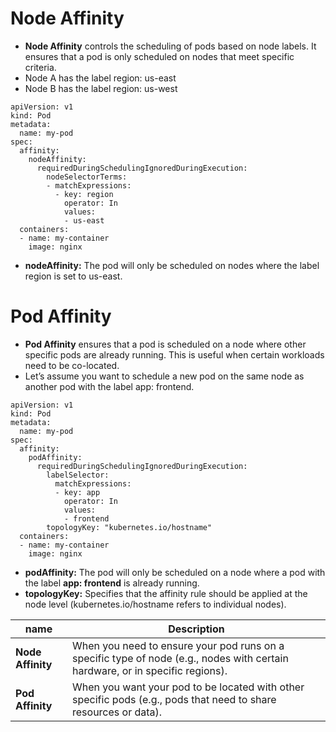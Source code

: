 # Node Affinity
- **Node Affinity** controls the scheduling of pods based on node labels. It ensures that a pod is only scheduled on nodes that meet specific criteria.
- Node A has the label region: us-east
- Node B has the label region: us-west
```
apiVersion: v1
kind: Pod
metadata:
  name: my-pod
spec:
  affinity:
    nodeAffinity:
      requiredDuringSchedulingIgnoredDuringExecution:
        nodeSelectorTerms:
        - matchExpressions:
          - key: region
            operator: In
            values:
            - us-east
  containers:
  - name: my-container
    image: nginx
```
- **nodeAffinity:** The pod will only be scheduled on nodes where the label region is set to us-east.

# Pod Affinity
- **Pod Affinity** ensures that a pod is scheduled on a node where other specific pods are already running. This is useful when certain workloads need to be co-located.
- Let’s assume you want to schedule a new pod on the same node as another pod with the label app: frontend.
```
apiVersion: v1
kind: Pod
metadata:
  name: my-pod
spec:
  affinity:
    podAffinity:
      requiredDuringSchedulingIgnoredDuringExecution:
        labelSelector:
          matchExpressions:
          - key: app
            operator: In
            values:
            - frontend
        topologyKey: "kubernetes.io/hostname"
  containers:
  - name: my-container
    image: nginx
```
- **podAffinity:** The pod will only be scheduled on a node where a pod with the label **app: frontend** is already running.
- **topologyKey:** Specifies that the affinity rule should be applied at the node level (kubernetes.io/hostname refers to individual nodes).

| name | Description |
| --- | --- |
| **Node Affinity** | When you need to ensure your pod runs on a specific type of node (e.g., nodes with certain hardware, or in specific regions). |
| **Pod Affinity**| When you want your pod to be located with other specific pods (e.g., pods that need to share resources or data). |
